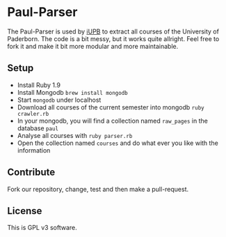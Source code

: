 # Paul-Parser
The Paul-Parser is used by [iUPB](https://github.com/dirkschumacher/iupb) to extract all courses of the University of Paderborn. 
The code is a bit messy, but it works quite allright. Feel free to fork it and make it bit more modular and more maintainable.

## Setup
- Install Ruby 1.9
- Install Mongodb `brew install mongodb`
- Start `mongodb` under localhost
- Download all courses of the current semester into mongodb `ruby crawler.rb`
- In your mongodb, you will find a collection named `raw_pages` in the database `paul`
- Analyse all courses with `ruby parser.rb`
- Open the collection named `courses` and do what ever you like with the information

## Contribute
Fork our repository, change, test and then make a pull-request. 

## License
This is GPL v3 software.
